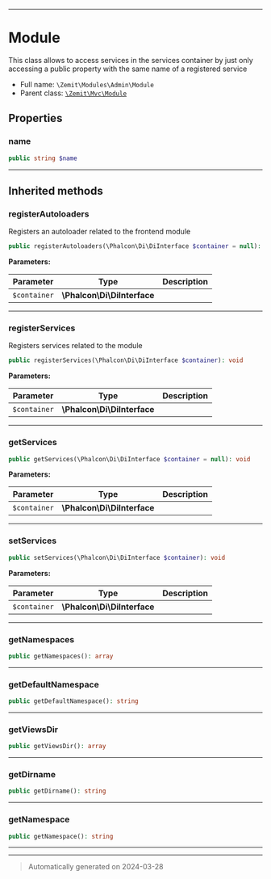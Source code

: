 ***

# Module

This class allows to access services in the services container by just only
accessing a public property with the same name of a registered service



* Full name: `\Zemit\Modules\Admin\Module`
* Parent class: [`\Zemit\Mvc\Module`](../../Mvc/Module.md)



## Properties


### name



```php
public string $name
```






***



## Inherited methods


### registerAutoloaders

Registers an autoloader related to the frontend module

```php
public registerAutoloaders(\Phalcon\Di\DiInterface $container = null): void
```








**Parameters:**

| Parameter | Type | Description |
|-----------|------|-------------|
| `$container` | **\Phalcon\Di\DiInterface** |  |





***

### registerServices

Registers services related to the module

```php
public registerServices(\Phalcon\Di\DiInterface $container): void
```








**Parameters:**

| Parameter | Type | Description |
|-----------|------|-------------|
| `$container` | **\Phalcon\Di\DiInterface** |  |





***

### getServices



```php
public getServices(\Phalcon\Di\DiInterface $container = null): void
```








**Parameters:**

| Parameter | Type | Description |
|-----------|------|-------------|
| `$container` | **\Phalcon\Di\DiInterface** |  |





***

### setServices



```php
public setServices(\Phalcon\Di\DiInterface $container): void
```








**Parameters:**

| Parameter | Type | Description |
|-----------|------|-------------|
| `$container` | **\Phalcon\Di\DiInterface** |  |





***

### getNamespaces



```php
public getNamespaces(): array
```












***

### getDefaultNamespace



```php
public getDefaultNamespace(): string
```












***

### getViewsDir



```php
public getViewsDir(): array
```












***

### getDirname



```php
public getDirname(): string
```












***

### getNamespace



```php
public getNamespace(): string
```












***


***
> Automatically generated on 2024-03-28
